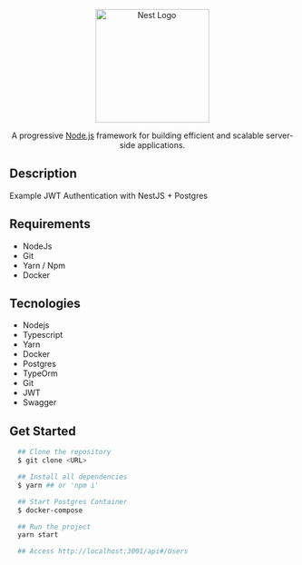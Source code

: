 <p align="center">
  <a href="http://nestjs.com/" target="blank"><img src="https://nestjs.com/img/logo-small.svg" width="200" alt="Nest Logo" /></a>
</p>

[circleci-image]: https://img.shields.io/circleci/build/github/nestjs/nest/master?token=abc123def456
[circleci-url]: https://circleci.com/gh/nestjs/nest

  <p align="center">A progressive <a href="http://nodejs.org" target="_blank">Node.js</a> framework for building efficient and scalable server-side applications.</p>
  
## Description

Example JWT Authentication with NestJS + Postgres

## Requirements

  - NodeJs
  - Git 
  - Yarn / Npm
  - Docker

## Tecnologies
  - Nodejs
  - Typescript
  - Yarn
  - Docker
  - Postgres
  - TypeOrm
  - Git
  - JWT
  - Swagger

## Get Started
```bash
  ## Clone the repository
  $ git clone <URL>

  ## Install all dependencies
  $ yarn ## or 'npm i'

  ## Start Postgres Container
  $ docker-compose

  ## Run the project
  yarn start

  ## Access http://localhost:3001/api#/Users
```